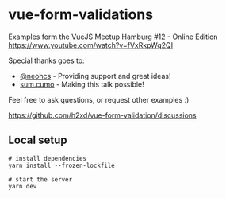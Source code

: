 # vue-form-validations

Examples form the VueJS Meetup Hamburg #12 - Online Edition
https://www.youtube.com/watch?v=fVxRkpWq2QI

Special thanks goes to:
 - [@neohcs](https://github.com/neohcs) - Providing support and great ideas!
 - [sum.cumo](https://sumcumo.com/) - Making this talk possible!

Feel free to ask questions, or request other examples :)

https://github.com/h2xd/vue-form-validation/discussions

## Local setup
```
# install dependencies
yarn install --frozen-lockfile

# start the server
yarn dev
```
